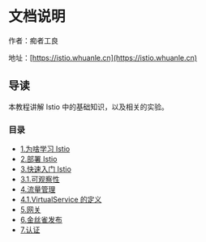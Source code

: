 # 文档说明

作者：痴者工良

地址：[https://istio.whuanle.cn](https://istio.whuanle.cn)

## 导读

本教程讲解 Istio 中的基础知识，以及相关的实验。



### 目录

*  [1.为啥学习 Istio](1.start.md) 
*  [2.部署 Istio](2.deploy.md) 
*  [3.快速入门 Istio](3.try.md) 
*  [3.1.可观察性](3.1.tlm.md) 
*  [4.流量管理](4.traffic.md) 
*  [4.1.VirtualService 的定义](4.1.vs.md) 
*  [5.网关](5.gateway.md) 
*  [6.金丝雀发布](6.jsq.md)  
*  [7.认证](7.safe.md) 

